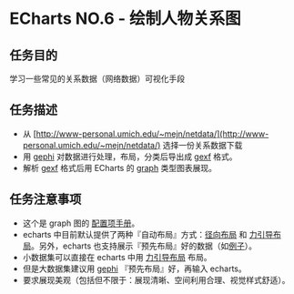 # ECharts NO.6 - 绘制人物关系图

## 任务目的
学习一些常见的关系数据（网络数据）可视化手段

## 任务描述
* 从 [http://www-personal.umich.edu/~mejn/netdata/](http://www-personal.umich.edu/~mejn/netdata/) 选择一份关系数据下载
* 用 [gephi](https://gephi.org/) 对数据进行处理，布局，分类后导出成 [gexf](https://gephi.org/gexf/format/) 格式。
* 解析 [gexf](https://gephi.org/gexf/format/) 格式后用 ECharts 的 [graph](http://echarts.baidu.com/examples.html#chart-type-graph) 类型图表展现。

## 任务注意事项
* 这个是 graph 图的 [配置项手册](http://echarts.baidu.com/option.html#series-graph)。
* echarts 中目前默认提供了两种『自动布局』方式：[径向布局](http://echarts.baidu.com/demo.html#graph-circular-layout) 和 [力引导布局](http://echarts.baidu.com/demo.html#graph-force)。另外，echarts 也支持展示『预先布局』好的数据（如[例子](http://echarts.baidu.com/demo.html#graph)）。
* 小数据集可以直接在 echarts 中用 [力引导布局](http://echarts.baidu.com/demo.html#graph-force) 布局。
* 但是大数据集建议用 [gephi](https://gephi.org/) 『预先布局』好，再输入 echarts。
* 要求展现美观（包括但不限于：展现清晰、空间利用合理、视觉样式舒适）。